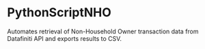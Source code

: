# PythonScriptNHO
Automates retrieval of Non-Household Owner transaction data from Datafiniti API and exports results to CSV.
